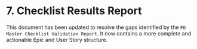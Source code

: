 # **7. Checklist Results Report**

This document has been updated to resolve the gaps identified by the `PO Master Checklist Validation Report`. It now contains a more complete and actionable Epic and User Story structure.